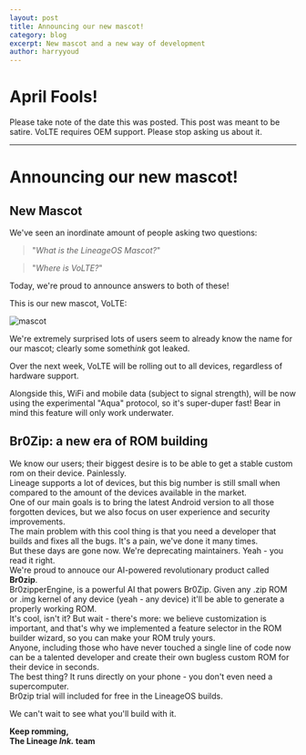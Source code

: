 ```yaml
---
layout: post
title: Announcing our new mascot!
category: blog
excerpt: New mascot and a new way of development
author: harryyoud
---
```


# April Fools!

Please take note of the date this was posted. This post was meant to be satire. VoLTE requires OEM support. Please stop asking us about it. 

---

# Announcing our new mascot!

## New Mascot
We've seen an inordinate amount of people asking two questions: 

 > "_What is the LineageOS Mascot?_"

 > "_Where is VoLTE?_"

Today, we're proud to announce answers to both of these!

This is our new mascot, VoLTE:

![mascot]({{site.baseurl}}/images/2017-04-01/mascot.gif)

We're extremely surprised lots of users seem to already know the name for our mascot; clearly some someth*ink* got leaked. 

Over the next week, VoLTE will be rolling out to all devices, regardless of hardware support.

Alongside this, WiFi and mobile data (subject to signal strength), will be now using the experimental "Aqua" protocol, so it's super-duper fast! Bear in mind this feature will only work underwater. 

## Br0Zip: a new era of ROM building

We know our users; their biggest desire is to be able to get a stable custom rom on their device. Painlessly.  
Lineage supports a lot of devices, but this big number is still small when compared to the amount of the devices available in the market.  
One of our main goals is to bring the latest Android version to all those forgotten devices, but we also focus on user experience and security improvements.  
The main problem with this cool thing is that you need a developer that builds and fixes all the bugs. It's a pain, we've done it many times.  
But these days are gone now. We're deprecating maintainers. Yeah - you read it right.  
We're proud to annouce our AI-powered revolutionary product called **Br0zip**.  
Br0zipperEngine, is a powerful AI that powers Br0Zip. Given any .zip ROM or .img kernel of any device (yeah - any device) it'll be able to generate a properly working ROM.  
It's cool, isn't it? But wait - there's more: we believe customization is important, and that's why we implemented a feature selector in the ROM builder wizard, so you can make your ROM truly yours.  
Anyone, including those who have never touched a single line of code now can be a talented developer and create their own bugless custom ROM for their device in seconds.  
The best thing? It runs directly on your phone - you don't even need a supercomputer.  
Br0zip trial will included for free in the LineageOS builds.  

We can't wait to see what you'll build with it.

**Keep romming,  
The Lineage _Ink._ team**
